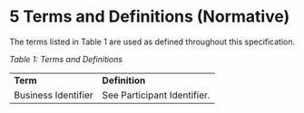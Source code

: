# 5 Terms and Definitions (Normative)

The terms listed in Table 1 are used as defined throughout this specification. 

*Table 1: Terms and Definitions*

| | |
| ---| -----|
**Term**| **Definition**|
Business Identifier | See Participant Identifier. |


